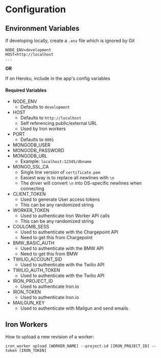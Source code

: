 # Configuration

## Environment Variables

If developing locally, create a `.env` file which is ignored by Git

```
NODE_ENV=development
HOST=http://localhost
...
```

**OR**

If on Heroku, include in the app's config variables

#### Required Variables

- NODE_ENV
	- Defaults to `development`
- HOST
	- Defaults to `http://localhost`
  - Self referencing public/external URL
  - Used by Iron workers
- PORT
	- Defaults to `9001`
- MONGODB_USER
- MONGODB_PASSWORD
- MONGODB_URL
	- Example: `localhost:12345/dbname`
- MONGO_SSL_CA
	- Single line version of `certificate.pem`
	- Easiest way is to replace all newlines with `\n`
	- The driver will convert `\n` into OS-specific newlines when connecting
- CLIENT_TOKEN
	- Used to generate User access tokens
	- This can be any randomized string
- WORKER_TOKEN
	- Used to authenticate Iron Worker API calls
	- This can be any randomized string
- COULOMB_SESS
	- Used to authenticate with the Chargepoint API
	- Need to get this from Chargepoint
- BMW_BASIC_AUTH
	- Used to authenticate with the BMW API
	- Need to get this from BMW
- TWILIO_ACCOUNT_SID
	- Used to authenticate with the Twilio API
- TWILIO_AUTH_TOKEN
	- Used to authenticate with the Twilio API
- IRON_PROJECT_ID
	- Used to authenticate Iron.io
- IRON_TOKEN
	- Used to authenticate Iron.io
- MAILGUN_KEY
	- Used to authenticate with Mailgun and send emails


## Iron Workers

How to upload a new revision of a worker:

	iron_worker upload [WORKER_NAME] --project-id [IRON_PROJECT_ID] --token [IRON_TOKEN]
